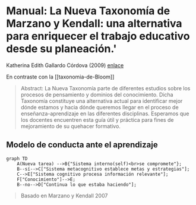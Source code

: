 # Manual: La Nueva Taxonomía de Marzano y Kendall: una alternativa para enriquecer el trabajo educativo desde su planeación.'
Katherina Edith Gallardo Córdova (2009) [enlace](http://www.cca.org.mx/profesores/congreso_recursos/descargas/kathy_marzano.pdf)

En contraste con la [[taxonomia-de-Bloom]]

>Abstract: La Nueva Taxonomía parte de diferentes estudios sobre los procesos de pensamiento y dominios del conocimiento. Dicha Taxonomía constituye una alternativa actual para identificar mejor dónde estamos y hacia dónde queremos llegar en el proceso de enseñanza-aprendizaje en las diferentes disciplinas. Esperamos que los docentes encuentren esta guía útil y práctica para fines de mejoramiento de su quehacer formativo.

## Modelo de conducta ante el aprendizaje

```mermaid
graph TD
	A(Nueva tarea) -->B{"Sistema interno(self)<br>se compromete"};
	B--sí-->C["Sistema metacognitivo establece metas y estrategias"];
	C-->E["Sistema cognitivo procesa información relevante"];
	F["Conocimiento"]-->E;
	B--no-->D["Continua lo que estaba haciendo"];
```

>Basado en Marzano y Kendall 2007

